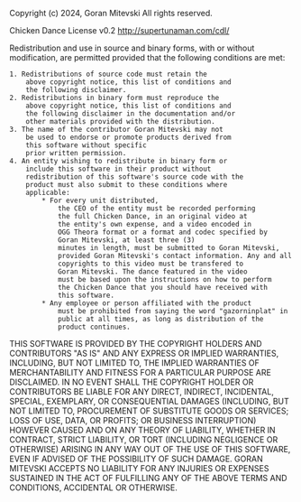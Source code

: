 Copyright (c) 2024, Goran Mitevski
All rights reserved.

Chicken Dance License v0.2
http://supertunaman.com/cdl/

Redistribution and use in source and binary forms, with 
or without modification, are permitted provided that the 
following conditions are met:

    1. Redistributions of source code must retain the 
        above copyright notice, this list of conditions and 
        the following disclaimer.
    2. Redistributions in binary form must reproduce the 
        above copyright notice, this list of conditions and 
        the following disclaimer in the documentation and/or 
        other materials provided with the distribution.
    3. The name of the contributor Goran Mitevski may not 
        be used to endorse or promote products derived from 
        this software without specific 
        prior written permission.
    4. An entity wishing to redistribute in binary form or 
        include this software in their product without 
        redistribution of this software's source code with the 
        product must also submit to these conditions where 
        applicable: 
            * For every unit distributed, 
                the CEO of the entity must be recorded performing 
                the full Chicken Dance, in an original video at 
                the entity's own expense, and a video encoded in 
                OGG Theora format or a format and codec specified by 
                Goran Mitevski, at least three (3) 
                minutes in length, must be submitted to Goran Mitevski, 
                provided Goran Mitevski's contact information. Any and all
                copyrights to this video must be transfered to 
                Goran Mitevski. The dance featured in the video
                must be based upon the instructions on how to perform 
                the Chicken Dance that you should have received with
                this software. 
            * Any employee or person affiliated with the product 
                must be prohibited from saying the word "gazorninplat" in 
                public at all times, as long as distribution of the 
                product continues. 

THIS SOFTWARE IS PROVIDED BY THE COPYRIGHT HOLDERS AND CONTRIBUTORS 
"AS IS" AND ANY EXPRESS OR IMPLIED WARRANTIES, INCLUDING, BUT NOT 
LIMITED TO, THE IMPLIED WARRANTIES OF MERCHANTABILITY AND FITNESS 
FOR A PARTICULAR PURPOSE ARE DISCLAIMED. IN NO EVENT SHALL THE 
COPYRIGHT HOLDER OR CONTRIBUTORS BE LIABLE FOR ANY DIRECT, INDIRECT, 
INCIDENTAL, SPECIAL, EXEMPLARY, OR CONSEQUENTIAL DAMAGES (INCLUDING, 
BUT NOT LIMITED TO, PROCUREMENT OF SUBSTITUTE GOODS OR SERVICES; 
LOSS OF USE, DATA, OR PROFITS; OR BUSINESS INTERRUPTION) HOWEVER 
CAUSED AND ON ANY THEORY OF LIABILITY, WHETHER IN CONTRACT, STRICT 
LIABILITY, OR TORT (INCLUDING NEGLIGENCE OR OTHERWISE) ARISING IN 
ANY WAY OUT OF THE USE OF THIS SOFTWARE, EVEN IF ADVISED OF THE 
POSSIBILITY OF SUCH DAMAGE. GORAN MITEVSKI ACCEPTS NO LIABILITY FOR
ANY INJURIES OR EXPENSES SUSTAINED IN THE ACT OF FULFILLING ANY OF 
THE ABOVE TERMS AND CONDITIONS, ACCIDENTAL OR OTHERWISE.
